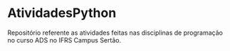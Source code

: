 # AtividadesPython
Repositório referente as atividades feitas nas disciplinas de programação no curso ADS no IFRS Campus Sertão.
